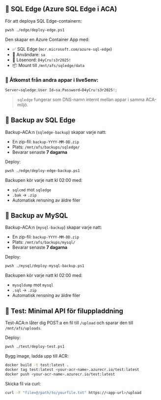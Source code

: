 

## 🧱 SQL Edge (Azure SQL Edge i ACA)

För att deploya SQL Edge-containern:

```bash
pwsh ./edge/deploy-edge.ps1
```

Den skapar en Azure Container App med:
- ✅ SQL Edge (`mcr.microsoft.com/azure-sql-edge`)
- 🔐 Användare: `sa`
- 🔐 Lösenord: `D4yCru!s3r2025!`
- 📦 Mount till `/mnt/afs/sqledge/data`

### 🧠 Åtkomst från andra appar i live5env:

```csharp
Server=sqledge;User Id=sa;Password=D4yCru!s3r2025!;
```

> `sqledge` fungerar som DNS-namn internt mellan appar i samma ACA-miljö.



## 💾 Backup av SQL Edge

Backup-ACA:n (`sqledge-backup`) skapar varje natt:
- En zip-fil: `backup-YYYY-MM-DD.zip`
- Plats: `/mnt/afs/backups/sqledge/`
- Bevarar senaste **7 dagarna**

Deploy:
```bash
pwsh ./edge/deploy-edge-backup.ps1
```

Backupen kör varje natt kl 02:00 med:
- `sqlcmd` mot `sqledge`
- `.bak` → `.zip`
- Automatisk rensning av äldre filer



## 💾 Backup av MySQL

Backup-ACA:n (`mysql-backup`) skapar varje natt:
- En zip-fil: `backup-YYYY-MM-DD.zip`
- Plats: `/mnt/afs/backups/mysql/`
- Bevarar senaste **7 dagarna**

Deploy:
```bash
pwsh ./mysql/deploy-mysql-backup.ps1
```

Backupen kör varje natt kl 02:00 med:
- `mysqldump` mot `mysql`
- `.sql` → `.zip`
- Automatisk rensning av äldre filer



## 🧪 Test: Minimal API för filuppladdning

Test-ACA:n låter dig POST:a en fil till `/upload` och sparar den till `/mnt/afs/uploads`.

Deploy:
```bash
pwsh ./test/deploy-test.ps1
```

Bygg image, ladda upp till ACR:
```bash
docker build -t test:latest .
docker tag test:latest <your-acr-name>.azurecr.io/test:latest
docker push <your-acr-name>.azurecr.io/test:latest
```

Skicka fil via curl:
```bash
curl -F "file=@/path/to/yourfile.txt" https://<app-url>/upload
```
